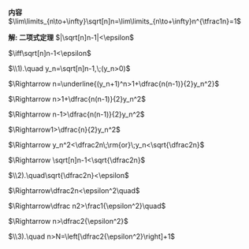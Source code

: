 **内容**
$\lim\limits_{n\to+\infty}\sqrt[n]n=\lim\limits_{n\to+\infty}n^{\tfrac1n}=1$

**解: 二项式定理**
$|\sqrt[n]n-1|<\epsilon$

$\iff\sqrt[n]n-1<\epsilon$

$\\1).\quad y_n=\sqrt[n]n-1,\;(y_n>0)$

$\Rightarrow n=\underline{(y_n+1)^n>1+\dfrac{n(n-1)}{2}y_n^2}$

$\Rightarrow n>1+\dfrac{n(n-1)}{2}y_n^2$

$\Rightarrow n-1>\dfrac{n(n-1)}{2}y_n^2$

$\Rightarrow1>\dfrac{n}{2}y_n^2$

$\Rightarrow y_n^2<\dfrac2n\;\rm{or}\;y_n<\sqrt{\dfrac2n}$

$\Rightarrow \sqrt[n]n-1<\sqrt{\dfrac2n}$

$\\2).\quad\sqrt{\dfrac2n}<\epsilon$

$\Rightarrow\dfrac2n<\epsilon^2\quad$

$\Rightarrow\dfrac n2>\frac1{\epsilon^2}\quad$

$\Rightarrow n>\dfrac2{\epsilon^2}$

$\\3).\quad n>N=\left[\dfrac2{\epsilon^2}\right]+1$
